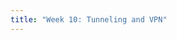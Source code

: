 ```yaml
---
title: "Week 10: Tunneling and VPN"
---
```

<!--
Feb 12
: Finish up [lab 4]({{site.baseurl}}/docs/labs/lab4)
  : [Question sheet]({{site.baseurl}}/assets/labs/lab4.pdf)

Feb 13
: **Hiding Concept Lab Released**{:.label :.label-blue}
: [Simpe tunneling lab]({{site.baseurl}}/docs/concepts/hide)
  : [Question sheet]({{site.baseurl}}/assets/concepts/hide.pdf)

Feb 15
: [Simpe tunneling lab]({{site.baseurl}}/docs/concepts/hide)
  : [Question sheet]({{site.baseurl}}/assets/concepts/hide.pdf)

Feb 16
: To be announced
  : Material to be added
-->
